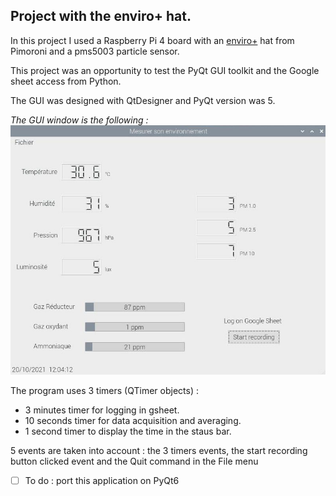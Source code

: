 ## Project with the enviro+ hat.

In this project I used a Raspberry Pi 4 board with an [enviro+](https://shop.pimoroni.com/products/enviro?variant=31155658457171) hat from Pimoroni and a pms5003 particle sensor.

This project was an opportunity to test the PyQt GUI toolkit and the Google sheet access from Python.

The GUI was designed with QtDesigner and PyQt version was 5.

*The GUI window is the following :*
![](enviro_gui.jpg)

The program uses 3 timers (QTimer objects) :

- 3 minutes timer for logging in gsheet.
- 10 seconds timer for data acquisition and averaging.
- 1 second timer to display the time in the staus bar.

5 events are taken into account : the 3 timers events, the start recording button clicked event and the Quit command in the File menu

- [ ] To do : port this application on PyQt6

